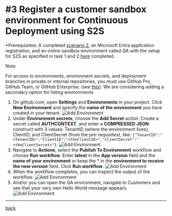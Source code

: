 # #3 Register a customer sandbox environment for Continuous Deployment using S2S

\*Prerequisites: A completed [scenario 2](AddATestApp.md), an Microsoft Entra application registration, and an online sandbox environment called QA with the setup for S2S as specified in task 1 and 2 [here](https://go.microsoft.com/fwlink/?linkid=2217415&clcid=0x409) completed.

> [!NOTE]
> For access to environments, environment secrets, and deployment branches in private or internal repositories, you must use GitHub Pro, GitHub Team, or GitHub Enterprise. (see [this](https://go.microsoft.com/fwlink/?linkid=2216857&clcid=0x409)). We are considering adding a secondary option for listing environments.

1. On github.com, open **Settings** and **Environments** in your project. Click **New Environment** and specify the **name of the environment** you have created in your tenant.
   ![Add Environment](https://github.com/microsoft/AL-Go/assets/10775043/ec3d7bf3-84dd-4ca4-8c6c-b79d796afadf)
1. Under **Environment secrets**, choose the **Add Secret** action. Create a secret called **AUTHCONTEXT**, and enter a **COMPRESSED JSON** construct with 3 values: TenantID (where the environment lives), ClientID, and ClientSecret (from the pre-requisites), like:
   `{"TenantID":"<TenantID>","ClientID":"<theClientID>","ClientSecret":"<theClientSecret>"}`.
   ![Add Environment](https://github.com/microsoft/AL-Go/assets/10775043/79d41d03-7b94-4876-a44b-a4276473147a)
1. Navigate to **Actions**, select the **Publish To Environment** workflow and choose **Run workflow**. Enter **latest** in the **App version** field and the **name of your environment** or keep the * in the **environment to receive the new version** field. Click **Run workflow**.
   ![Add Environment](https://github.com/microsoft/AL-Go/assets/10775043/f207e06b-451d-4e31-8938-2c72f14c2527)
1. When the workflow completes, you can inspect the output of the workflow.
   ![Add Environment](https://github.com/microsoft/AL-Go/assets/10775043/fb6e4b5d-ce7b-4e9b-8f2d-ae07b554083f)
1. And/or you can open the QA environment, navigate to Customers and see that your very own Hello World message appears.
   ![Add Environment](https://github.com/microsoft/AL-Go/assets/10775043/eed622b5-4299-4474-8a73-8eb9ce1b288c)

______________________________________________________________________

[back](../README.md)

